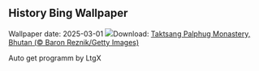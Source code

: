 ## History Bing Wallpaper
Wallpaper date: 2025-03-01
![](https://www.bing.com/th?id=OHR.BhutanMonastery_EN-GB2130473204_UHD.jpg&w=1000)Download: [Taktsang Palphug Monastery, Bhutan (© Baron Reznik/Getty Images)](https://www.bing.com/th?id=OHR.BhutanMonastery_EN-GB2130473204_UHD.jpg)

Auto get programm by LtgX
